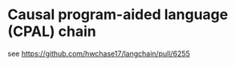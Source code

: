 # Causal program-aided language (CPAL) chain


see https://github.com/hwchase17/langchain/pull/6255

